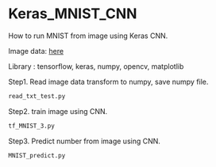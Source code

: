# Keras_MNIST_CNN
How to run MNIST from image using Keras CNN.

Image data: [here](https://github.com/mrlittlepig/ImageProcessing/tree/master/MNIST_data)

Library : tensorflow, keras, numpy, opencv, matplotlib

Step1. Read image data transform to numpy, save numpy file.
``` bash
read_txt_test.py
```

Step2. train image using CNN.
``` bash
tf_MNIST_3.py
```

Step3. Predict number from image using CNN.
``` bash
MNIST_predict.py
```
